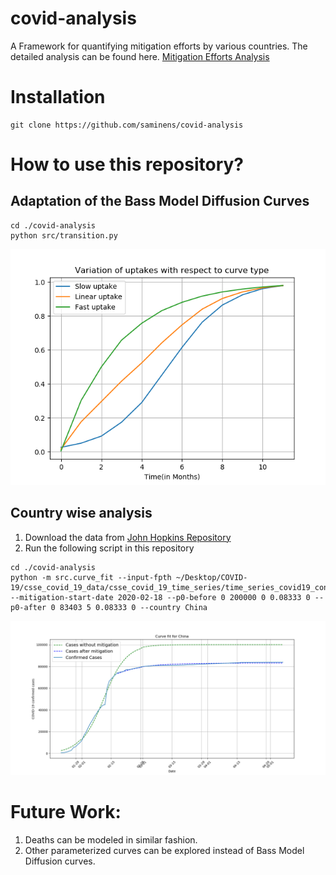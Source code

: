 # covid-analysis
A Framework for quantifying mitigation efforts by various countries. 
The detailed analysis can be found here. [Mitigation Efforts Analysis](https://medium.com/@soujanyas_9480/quantifying-covid-mitigation-efforts-by-countries-4b6e909f8162)

# Installation
```buildoutcfg
git clone https://github.com/saminens/covid-analysis
```
# How to use this repository?

## Adaptation of the Bass Model Diffusion Curves

```buildoutcfg
cd ./covid-analysis
python src/transition.py
```
![Variation of Curves with Curve type](./images/adapted_bass_modal_diffusion_curvesc.png)

## Country wise analysis
1. Download the data from [John Hopkins Repository](https://github.com/CSSEGISandData/COVID-19/tree/master/csse_covid_19_data/csse_covid_19_daily_reports)
2. Run the following script in this repository
```buildoutcfg
cd ./covid-analysis
python -m src.curve_fit --input-fpth ~/Desktop/COVID-19/csse_covid_19_data/csse_covid_19_time_series/time_series_covid19_confirmed_global.csv --mitigation-start-date 2020-02-18 --p0-before 0 200000 0 0.08333 0 --p0-after 0 83403 5 0.08333 0 --country China
```
![Quantifying mitigation efforts in China](./images/Analysis_China.png)

# Future Work:

1. Deaths can be modeled in similar fashion.
2. Other parameterized curves can be explored instead of Bass Model Diffusion curves.
